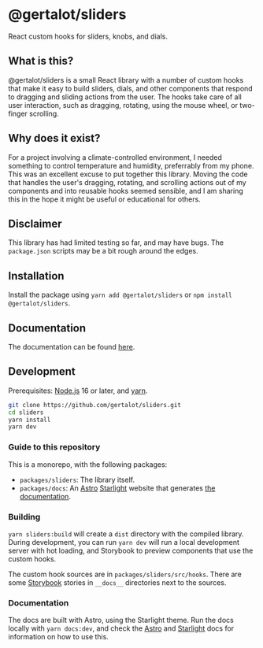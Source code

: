 # @gertalot/sliders

React custom hooks for sliders, knobs, and dials.

## What is this?

@gertalot/sliders is a small React library with a number of custom hooks that make it easy
to build sliders, dials, and other components that respond to dragging and sliding actions
from the user. The hooks take care of all user interaction, such as dragging, rotating,
using the mouse wheel, or two-finger scrolling.

## Why does it exist?

For a project involving a climate-controlled environment, I needed something to control temperature and
humidity, preferrably from my phone. This was an excellent excuse to put together this library.
Moving the code that handles the user's dragging, rotating, and scrolling actions out of my components
and into reusable hooks seemed sensible, and I am sharing this in the hope it might be useful or
educational for others.

## Disclaimer

This library has had limited testing so far, and may have bugs. The `package.json` scripts may
be a bit rough around the edges.

## Installation

Install the package using `yarn add @gertalot/sliders` or `npm install @gertalot/sliders`.

## Documentation

The documentation can be found [here](https://gertalot.github.io/sliders/).

## Development

Prerequisites: [Node.js](https://nodejs.org/en) 16 or later, and [yarn](https://yarnpkg.com/).

```sh
git clone https://github.com/gertalot/sliders.git
cd sliders
yarn install
yarn dev
```

### Guide to this repository

This is a monorepo, with the following packages:

- `packages/sliders`: The library itself.
- `packages/docs`: An [Astro](https://astro.build/) [Starlight](https://starlight.astro.build/)
  website that generates [the documentation](https://gertalot.github.io/sliders/).

### Building

`yarn sliders:build` will create a `dist` directory with the compiled library. During development,
you can run `yarn dev` will run a local development server with hot loading, and Storybook to
preview components that use the custom hooks.

The custom hook sources are in `packages/sliders/src/hooks`. There are some [Storybook](https://storybook.js.org/) stories in `__docs__` directories next to the sources.

### Documentation

The docs are built with Astro, using the Starlight theme. Run the docs locally with `yarn docs:dev`,
and check the [Astro](https://astro.build/) and [Starlight](https://starlight.astro.build/) docs
for information on how to use this.

